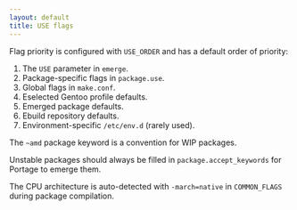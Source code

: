 ```yaml
---
layout: default
title: USE flags
---
```


Flag priority is configured with `USE_ORDER` and has a default order of priority:

1. The `USE` parameter in `emerge`.
2. Package-specific flags in `package.use`.
3. Global flags in `make.conf`.
4. Eselected Gentoo profile defaults.
5. Emerged package defaults.
6. Ebuild repository defaults.
7. Environment-specific `/etc/env.d` (rarely used).

The `~amd` package keyword is a convention for WIP packages.

Unstable packages should always be filled in `package.accept_keywords` for Portage to emerge them.

The CPU architecture is auto-detected with `-march=native` in `COMMON_FLAGS` during package compilation.
